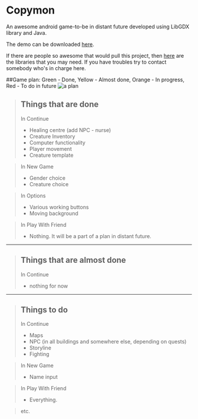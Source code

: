 # Copymon
An awesome android game-to-be in distant future developed using LibGDX library and Java.

The demo can be downloaded [here](https://drive.google.com/file/d/0B65kpqnvXRSiQkdtSkMzbWZUUFU/view?usp=sharing).

If there are people so awesome that would pull this project, then [here](https://drive.google.com/file/d/0B65kpqnvXRSiVmZjaHJzVExtNjQ/view?usp=sharing) are the libraries that you may need. If you have troubles try to contact somebody who's in charge here.

##Game plan:
Green - Done, Yellow - Almost done, Orange - In progress, Red - To do in future
![a plan](http://s4.postimg.org/xikr6dwul/copyyy_New_Page_2.png)



> Things that are done
> --------------------  
> In Continue
> * Healing centre (add NPC - nurse)
> * Creature Inventory
> * Computer functionality
> * Player movement
> * Creature template

> In New Game
> * Gender choice
> * Creature choice

> In Options
> * Various working buttons
> * Moving background

> In Play With Friend
> * Nothing. It will be a part of a plan in distant future.
 
 ----------
 
> Things that are almost done
> --------------------  
> In Continue
> * nothing for now
 
 ----------

> Things to do
> --------------------  
> In Continue
> * Maps
> * NPC (in all buildings and somewhere else, depending on quests)
> * Storyline
> * Fighting

> In New Game
> * Name input

> In Play With Friend
> * Everything.

> etc.
